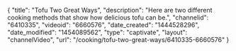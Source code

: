 {
    "title": "Tofu Two Great Ways",
    "description": "Here are two different cooking methods that show how delicious tofu can be.",
    "channelid": "6410335",
    "videoid": "6660576",
    "date_created": "1444528296",
    "date_modified": "1454089562",
    "type": "captivate",
    "layout": "channelVideo",
    "url": "\/cooking\/tofu-two-great-ways\/6410335-6660576"
}